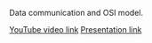 Data communication and OSI model.

[YouTube video link](https://youtu.be/MuQsJFCA6gA)
[Presentation link](https://rolling-scopes-school.github.io/grimpatron-JSFE2023Q4/presentation/index.html)